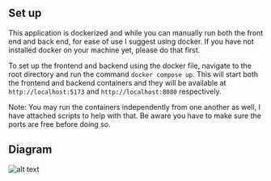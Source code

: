 ## Set up

This application is dockerized and while you can manually run both the front end and back end, for ease of use I suggest using docker. If you have not installed docker on your machine yet, please do that first.

To set up the frontend and backend using the docker file, navigate to the root directory and run the command `docker compose up`. This will start both the frontend and backend containers and they will be available at `http://localhost:5173` and `http://localhost:8080` respectively.

Note: You may run the containers independently from one another as well, I have attached scripts to help with that. Be aware you have to make sure the ports are free before doing so.

## Diagram

![alt text](spycloud.drawio.png.png)
